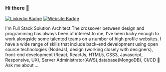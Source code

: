### Hi there 👋
[![Linkedin Badge](https://img.shields.io/badge/-Shivam-blue?style=flat-square&logo=Linkedin&logoColor=white&link=https://www.linkedin.com/in/shivam-chibber-9a6b8170/)](https://www.linkedin.com/in/shivam-chibber-9a6b8170/)
[![Website Badge](https://img.shields.io/badge/StackOverflow-Shivam-yellow)](https://stackoverflow.com/users/16333895/Shivam-)

I'm
Full Stack Solution Architect
The crossover between design and programming has always been of interest to me, I've been lucky enough to work alongside some talented teams on a number of high profile websites. I have a wide range of skills that include back-end development using open source technologies (NodeJs), design (working closely with designers), front-end development (React, ReactJs, HTML5, CSS3, Javascript, Responsive, UX), Server Administrator(AWS),database(MongoDB), CI/CD 💬 Ask me about ...

<!--
**ShivamChibber-Developer/ShivamChibber-Developer** is a ✨ _special_ ✨ repository because its `README.md` (this file) appears on your GitHub profile.

Here are some ideas to get you started:

- 🔭 I’m currently working on ...
- 🌱 I’m currently learning ...
- 👯 I’m looking to collaborate on ...
- 🤔 I’m looking for help with ...
- 💬 Ask me about ...
- 📫 How to reach me: ...
- 😄 Pronouns: ...
- ⚡ Fun fact: ...
-->
